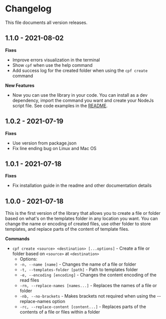 # Changelog

This file documents all version releases.

## 1.1.0 - 2021-08-02

**Fixes**

- Improve errors visualization in the terminal
- Show `cpf` when use the help command
- Add success log for the created folder when using the `cpf create` command

**New Features**

- Now you can use the library in your code. You can install as a dev dependency, import the command you want and create your NodeJs script file. See code examples in the [README](/README.md).

## 1.0.2 - 2021-07-19

**Fixes**

- Use version from package.json
- Fix line ending bug on Linux and Mac OS

## 1.0.1 - 2021-07-18

**Fixes**

- Fix installation guide in the readme and other documentation details

## 1.0.0 - 2021-07-18

This is the first version of the library that allows you to create a file or folder based on what's on the templates folder in any location you want. You can change the name or encoding of created files, use other folder to store templates, and replace parts of the content of template files.

**Commands**

- `cpf create <source> <destination> [...options]` - Create a file or folder based on `<source>` at `<destination>`
  - Options:
  - `-n, --name [name]` - Changes the name of a file or folder
  - `-t, --templates-folder [path]` - Path to templates folder
  - `-e, --encoding [encoding]` - Changes the content encoding of the read files
  - `-rn, --replace-names [names...]` - Replaces the names of a file or folder
  - `-nb, --no-brackets` - Makes brackets not required when using the --replace-names option
  - `-rc, --replace-content [content...]` - Replaces parts of the contents of a file or files within a folder
